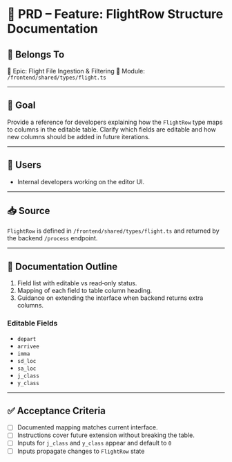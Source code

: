 # 📘 PRD – Feature: FlightRow Structure Documentation

## 🧩 Belongs To

🧱 Epic: Flight File Ingestion & Filtering
📂 Module: `/frontend/shared/types/flight.ts`

---

## 🎯 Goal

Provide a reference for developers explaining how the `FlightRow` type maps to columns in the editable table. Clarify which fields are editable and how new columns should be added in future iterations.

---

## 👤 Users

- Internal developers working on the editor UI.

---

## 📥 Source

`FlightRow` is defined in `/frontend/shared/types/flight.ts` and returned by the backend `/process` endpoint.

---

## 📝 Documentation Outline

1. Field list with editable vs read‑only status.
2. Mapping of each field to table column heading.
3. Guidance on extending the interface when backend returns extra columns.

### Editable Fields

- `depart`
- `arrivee`
- `imma`
- `sd_loc`
- `sa_loc`
- `j_class`
- `y_class`

---

## ✅ Acceptance Criteria

- [ ] Documented mapping matches current interface.
- [ ] Instructions cover future extension without breaking the table.
- [ ] Inputs for `j_class` and `y_class` appear and default to `0`
- [ ] Inputs propagate changes to `FlightRow` state
